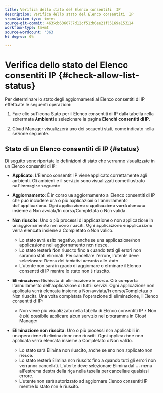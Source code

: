 ```yaml
---
title: Verifica dello stato del Elenco consentiti  IP
description: Verifica dello stato del Elenco consentiti  IP
translation-type: tm+mt
source-git-commit: 4635cb6360707d12cf512b0ee21f05169a153114
workflow-type: tm+mt
source-wordcount: '363'
ht-degree: 0%

---
```



# Verifica dello stato del Elenco consentiti  IP {#check-allow-list-status}

Per determinare lo stato degli aggiornamenti al Elenco consentiti di  IP, effettuate le seguenti operazioni:

1. Fare clic sull&#39;icona Stato per il Elenco consentiti di  IP dalla tabella nella schermata **Ambienti** e selezionare la pagina **Elenchi consentiti di  IP**.

1. Cloud Manager visualizzerà uno dei seguenti stati, come indicato nella sezione seguente.

## Stato di un Elenco consentiti di  IP {#status}

Di seguito sono riportate le definizioni di stato che verranno visualizzate in un Elenco consentiti di  IP:

* **Applicato**: L&#39;Elenco consentiti IP  viene applicato correttamente agli ambienti.  Gli ambienti e il servizio sono visualizzati come illustrato nell&#39;immagine seguente.

* **Aggiornamento**: È in corso un aggiornamento al Elenco consentiti di  IP che può includere una o più applicazioni o l&#39;annullamento dell&#39;applicazione. Ogni applicazione e applicazione verrà elencata insieme a Non avviata/In corso/Completata o Non valida.

* **Non riuscito**: Uno o più processi di applicazione o non applicazione in un aggiornamento non sono riusciti. Ogni applicazione e applicazione verrà elencata insieme a Completato o Non valido.
   * Lo stato avrà esito negativo, anche se una applicazione/non applicazione nell&#39;aggiornamento non riesce.
   * Lo stato resterà Non riuscito fino a quando tutti gli errori non saranno stati eliminati. Per cancellare l&#39;errore, l&#39;utente deve selezionare l&#39;icona dei tentativi accanto allo stato.
   * L&#39;utente non sarà in grado di aggiornare o eliminare il Elenco consentiti di  IP mentre lo stato non è riuscito.

* **Eliminazione**: Richiesta di eliminazione in corso. Ciò comporta l&#39;annullamento dell&#39;applicazione di tutti i servizi. Ogni applicazione non applicata verrà elencata insieme a Non avviata/In corso/Completata o Non riuscita.
Una volta completata l&#39;operazione di eliminazione, il Elenco consentiti di  IP:
   * Non viene più visualizzato nella tabella di Elenco consentiti  IP * Non è più possibile applicare alcun servizio nel programma in Cloud Manager

* **Eliminazione non riuscita**: Uno o più processi non applicabili in un&#39;operazione di eliminazione non riusciti. Ogni applicazione non applicata verrà elencata insieme a Completato o Non valido.

   * Lo stato sarà Elimina non riuscito, anche se uno non applicato non riesce.
   * Lo stato resterà Elimina non riuscito fino a quando tutti gli errori non verranno cancellati. L&#39;utente deve selezionare Elimina dal **...** menu all&#39;estrema destra della riga nella tabella per cancellare qualsiasi errore.
   * L&#39;utente non sarà autorizzato ad aggiornare  Elenco consentiti IP mentre lo stato non è riuscito.

